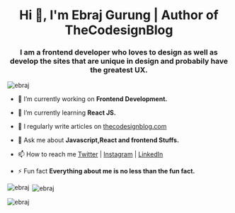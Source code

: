 <h1 align="center">Hi 👋, I'm Ebraj Gurung | Author of TheCodesignBlog</h1>
<h3 align="center">I am a frontend developer who loves to design as well as develop the sites that are unique in design and probabily have the greatest UX.</h3>

<p align="left"> <img src="https://komarev.com/ghpvc/?username=ebraj&label=Profile%20views&color=0e75b6&style=flat" alt="ebraj" /> </p>

- 🔭 I’m currently working on **Frontend Development.**

- 🌱 I’m currently learning **React JS.**

- 📝 I regularly write articles on [thecodesignblog.com](thecodesignblog.com)

- 💬 Ask me about **Javascript,React and frontend Stuffs.**

- 📫 How to reach me [Twitter](https://twitter.com/home) |
[Instagram](https://www.instagram.com/) |
[LinkedIn](https://www.linkedin.com/in/ebrajgrg/)

- ⚡ Fun fact **Everything about me is no less than the fun fact.**


<p><img align="left" src="https://github-readme-stats.vercel.app/api/top-langs?username=ebraj&show_icons=true&locale=en&layout=compact" alt="ebraj" /></p>

<p>&nbsp;<img align="center" src="https://github-readme-stats.vercel.app/api?username=ebraj&show_icons=true&locale=en" alt="ebraj" /></p>

<p><img align="center" src="https://github-readme-streak-stats.herokuapp.com/?user=ebraj&" alt="ebraj" /></p>
